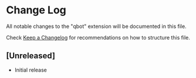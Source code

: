 # Change Log

All notable changes to the "qbot" extension will be documented in this file.

Check [Keep a Changelog](http://keepachangelog.com/) for recommendations on how to structure this file.

## [Unreleased]

- Initial release